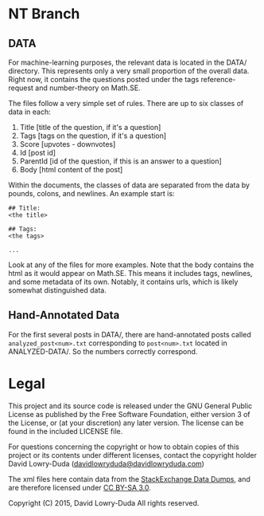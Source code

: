 NT Branch
=========

DATA
----

For machine-learning purposes, the relevant data is located in the DATA/
directory. This represents only a very small proportion of the overall data.
Right now, it contains the questions posted under the tags reference-request
and number-theory on Math.SE.

The files follow a very simple set of rules. There are up to six classes of data
in each:

1. Title        [title of the question, if it's a question]
2. Tags         [tags on the question, if it's a question]
3. Score        [upvotes - downvotes]
4. Id           [post id]
5. ParentId     [id of the question, if this is an answer to a question]
6. Body         [html content of the post]

Within the documents, the classes of data are separated from the data by pounds,
colons, and newlines. An example start is:

```
## Title:
<the title>

## Tags:
<the tags>

...
```

Look at any of the files for more examples. Note that the body contains the html
as it would appear on Math.SE. This means it includes tags, newlines, and some
metadata of its own. Notably, it contains urls, which is likely somewhat
distinguished data.

Hand-Annotated Data
-------------------

For the first several posts in DATA/, there are hand-annotated posts called
`analyzed_post<num>.txt` corresponding to `post<num>.txt` located in
ANALYZED-DATA/. So the numbers correctly correspond.



Legal
=====

This project and its source code is released under the GNU General Public
License as published by the Free Software Foundation, either version 3 of
the License, or (at your discretion) any later version. The license can
be found in the included LICENSE file.

For questions concerning the copyright or how to obtain copies of this project
or its contents under different licenses, contact the copyright holder
David Lowry-Duda (davidlowryduda@davidlowryduda.com)

The xml files here contain data from the [StackExchange Data
Dumps](http://blog.stackexchange.com/category/cc-wiki-dump/), and are therefore
licensed under [CC BY-SA 3.0](http://creativecommons.org/licenses/by-sa/3.0/).

Copyright (C) 2015, David Lowry-Duda
All rights reserved.
